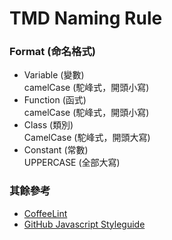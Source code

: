 
# TMD Naming Rule

### Format (命名格式)
- Variable (變數)  
  camelCase (駝峰式，開頭小寫)
- Function (函式)  
  camelCase (駝峰式，開頭小寫)
- Class (類別)  
  CamelCase (駝峰式，開頭大寫)
- Constant (常數)  
  UPPERCASE (全部大寫)
  
### 其餘參考
- [CoffeeLint](http://www.coffeelint.org/)  
- [GitHub Javascript Styleguide](https://github.com/styleguide/javascript)
